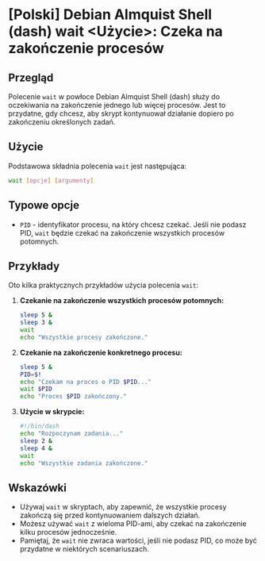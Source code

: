 # [Polski] Debian Almquist Shell (dash) wait <Użycie>: Czeka na zakończenie procesów

## Przegląd
Polecenie `wait` w powłoce Debian Almquist Shell (dash) służy do oczekiwania na zakończenie jednego lub więcej procesów. Jest to przydatne, gdy chcesz, aby skrypt kontynuował działanie dopiero po zakończeniu określonych zadań.

## Użycie
Podstawowa składnia polecenia `wait` jest następująca:

```sh
wait [opcje] [argumenty]
```

## Typowe opcje
- `PID` - identyfikator procesu, na który chcesz czekać. Jeśli nie podasz PID, `wait` będzie czekać na zakończenie wszystkich procesów potomnych.

## Przykłady
Oto kilka praktycznych przykładów użycia polecenia `wait`:

1. **Czekanie na zakończenie wszystkich procesów potomnych:**
   ```sh
   sleep 5 &
   sleep 3 &
   wait
   echo "Wszystkie procesy zakończone."
   ```

2. **Czekanie na zakończenie konkretnego procesu:**
   ```sh
   sleep 5 &
   PID=$!
   echo "Czekam na proces o PID $PID..."
   wait $PID
   echo "Proces $PID zakończony."
   ```

3. **Użycie w skrypcie:**
   ```sh
   #!/bin/dash
   echo "Rozpoczynam zadania..."
   sleep 2 &
   sleep 4 &
   wait
   echo "Wszystkie zadania zakończone."
   ```

## Wskazówki
- Używaj `wait` w skryptach, aby zapewnić, że wszystkie procesy zakończą się przed kontynuowaniem dalszych działań.
- Możesz używać `wait` z wieloma PID-ami, aby czekać na zakończenie kilku procesów jednocześnie.
- Pamiętaj, że `wait` nie zwraca wartości, jeśli nie podasz PID, co może być przydatne w niektórych scenariuszach.